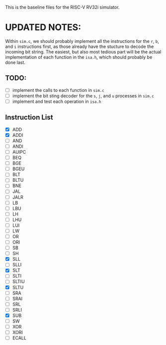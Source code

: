 This is the baseline files for the RISC-V RV32i simulator.

# UPDATED NOTES:

Within `sim.c`, we should probably implement all the instructions for the `r`, `b`, and `i` instructions first, as those already have the stucture to decode the incoming bit string.
The easiest, but also most tedious part will be the actual implementation of each function in the `isa.h`, which should probably be done last.

## TODO:
- [ ] implement the calls to each function in `sim.c`
- [ ] implement the bit sting decoder for the `s`, `j`, and `u` processes in `sim.c`
- [ ] implement and test each operation in `isa.h`

## Instruction List
- [X] ADD 
- [X] ADDI 
- [ ] AND
- [ ] ANDI
- [ ] AUIPC
- [ ] BEQ
- [ ] BGE
- [ ] BGEU
- [ ] BLT
- [ ] BLTU
- [ ] BNE
- [ ] JAL
- [ ] JALR
- [ ] LB
- [ ] LBU
- [ ] LH
- [ ] LHU
- [ ] LUI
- [ ] LW
- [ ] OR
- [ ] ORI
- [ ] SB
- [ ] SH
- [X] SLL
- [ ] SLLI
- [X] SLT
- [ ] SLTI
- [ ] SLTIU
- [X] SLTU
- [ ] SRA
- [ ] SRAI
- [ ] SRL
- [ ] SRLI
- [X] SUB
- [ ] SW
- [ ] XOR
- [ ] XORI
- [ ] ECALL